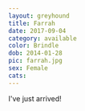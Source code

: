 ```yaml
---
layout: greyhound
title: Farrah
date: 2017-09-04
category: available
color: Brindle
dob: 2014-01-28
pic: farrah.jpg
sex: Female
cats: 
---
```


I've just arrived!
